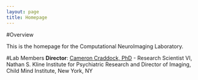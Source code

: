 ```yaml
---
layout: page
title: Homepage
---
```


#Overview

This is the homepage for the Computational NeuroImaging Laboratory.

#Lab Members
**Director**: [Cameron Craddock, PhD](mailto:cameron.craddock@gmail.com) - Research Scientist VI, Nathan S. Kline Institute for Psychiatric Research and Director of Imaging, Child Mind Institute, New York, NY
 
